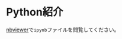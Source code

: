 # Python紹介

[nbviewer](http://nbviewer.jupyter.org/github/ruoyu0088/intro-python/tree/master/)で`ipynb`ファイルを閲覧してください。
